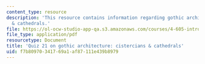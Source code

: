 ```yaml
---
content_type: resource
description: 'This resource contains information regarding gothic architecture: cistercians
  & cathedrals.'
file: https://ol-ocw-studio-app-qa.s3.amazonaws.com/courses/4-605-introduction-to-the-history-and-theory-of-architecture-spring-2012/f7b80970341769a1af87111e439b8979_MIT4_605S12_quiz21.pdf
file_type: application/pdf
resourcetype: Document
title: 'Quiz 21 on gothic architecture: cistercians & cathedrals'
uid: f7b80970-3417-69a1-af87-111e439b8979
---
```

